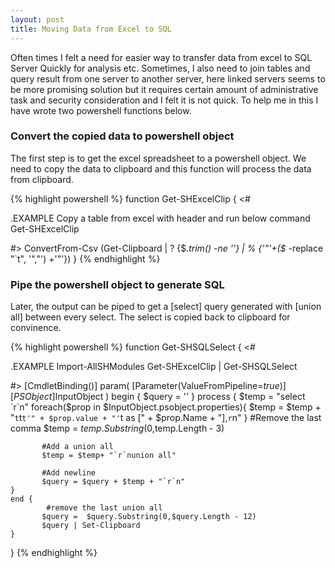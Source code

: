 ```yaml
---
layout: post
title: Moving Data from Excel to SQL
---
```


Often times I felt a need for easier way to transfer data from excel to SQL Server Quickly for analysis
etc. Sometimes, I also need to join tables and query result from one server to another server, here
linked servers seems to be more promising solution but it requires certain amount of administrative
task and security consideration and I felt it is not quick. To help me in this I have wrote two
powershell functions below.  


### Convert the copied data to powershell object

The first step is to get the excel spreadsheet to a powershell object. We need to copy the data to
clipboard and this function will process the data from clipboard. 

{% highlight powershell %}
function Get-SHExcelClip
{
<#

.EXAMPLE
Copy a table from excel with header and run below command
Get-SHExcelClip

 #>
    ConvertFrom-Csv (Get-Clipboard | ? {$_.trim() -ne ''} |  % {'"'+($_ -replace "`t", '","') +'"'})
 }
{% endhighlight %}


### Pipe the powershell object to generate SQL

Later, the output can be piped to get a [select] query generated with [union all] between every
select. The select is copied back to clipboard for convinence.


{% highlight powershell %}
function Get-SHSQLSelect
{
<#

.EXAMPLE
 Import-AllSHModules
 Get-SHExcelClip | Get-SHSQLSelect

 #>
   [CmdletBinding()] param(
        [Parameter(ValueFromPipeline=$true)][PSObject]$InputObject
    )
    begin {
        $query = ''
    }
    process {
        $temp = "select `r`n"
           foreach($prop in $InputObject.psobject.properties){
                $temp = $temp + "`t`t`t'" + $prop.value + "'`t as [" + $prop.Name + "],`r`n" 
           }
           #Remove the last comma
           $temp =  $temp.Substring(0,$temp.Length - 3)

           #Add a union all
           $temp = $temp+ "`r`nunion all"

           #Add newline
           $query = $query + $temp + "`r`n"
    }
    end {
            #remove the last union all
           $query =  $query.Substring(0,$query.Length - 12)
           $query | Set-Clipboard
    }
 }
{% endhighlight %}
